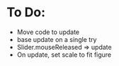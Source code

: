 # To Do:

- Move code to update
- base update on a single try
- Slider.mouseReleased => update
- On update, set scale to fit figure
